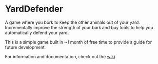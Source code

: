 # YardDefender
A game where you bork to keep the other animals out of your yard. Incrementally improve the strength of your bark and buy tools to help you automatically defend your yard.

This is a simple game built in ~1 month of free time to provide a guide for future development.

For information and documentation, check out the [wiki](https://github.com/ErikOverflow/YardDefender/wiki)

